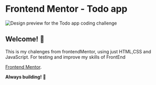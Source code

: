 # Frontend Mentor - Todo app

![Design preview for the Todo app coding challenge](./design/desktop-preview.jpg)

## Welcome! 👋

This is my chalenges from frontendMentor, using just HTML,CSS and JavaScript.
For testing and improve my skills of FrontEnd

[Frontend Mentor](https://www.frontendmentor.io).

**Always building!** 🚀
